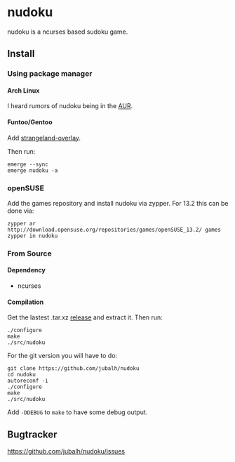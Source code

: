 # nudoku #

nudoku is a ncurses based sudoku game.

## Install ##

### Using package manager ###

#### Arch Linux ####
I heard rumors of nudoku being in the [AUR](https://aur.archlinux.org/packages/nudoku-git/).

#### Funtoo/Gentoo ####
Add [strangeland-overlay](https://github.com/jubalh/strangeland-overlay).

Then run:

```
emerge --sync
emerge nudoku -a
```

### openSUSE ###

Add the games repository and install nudoku via zypper. For 13.2 this can be done via:

```
zypper ar http://download.opensuse.org/repositories/games/openSUSE_13.2/ games
zypper in nudoku
```

### From Source ###

#### Dependency ####
- ncurses

#### Compilation ####

Get the lastest .tar.xz [release](https://github.com/jubalh/nudoku/releases) and extract it.
Then run:

```
./configure
make
./src/nudoku
```

For the git version you will have to do:

```
git clone https://github.com/jubalh/nudoku
cd nudoku
autoreconf -i
./configure
make
./src/nudoku
```

Add `-DDEBUG` to `make` to have some debug output.

## Bugtracker ##

https://github.com/jubalh/nudoku/issues

